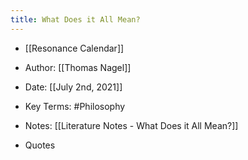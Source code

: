 ```yaml
---
title: What Does it All Mean?
---
```


- [[Resonance Calendar]]

- Author: [[Thomas Nagel]]

- Date: [[July 2nd, 2021]]

- Key Terms: #Philosophy 

- Notes: [[Literature Notes - What Does it All Mean?]]

- Quotes

